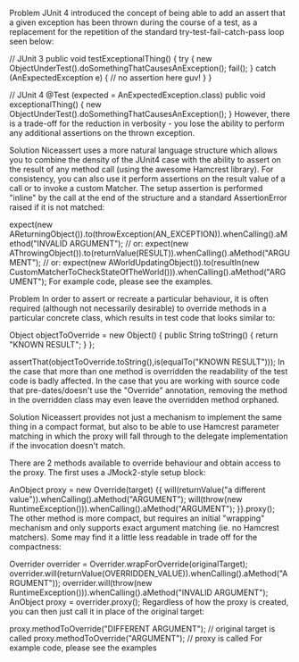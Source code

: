 Problem
JUnit 4 introduced the concept of being able to add an assert that a given exception has been thrown during the course of a test, as a replacement for the repetition of the standard try-test-fail-catch-pass loop seen below:

// JUnit 3
public void testExceptionalThing() { 
    try {
        new ObjectUnderTest().doSomethingThatCausesAnException();
        fail();
    } catch (AnExpectedException e) {
        // no assertion here guv!
    }
}

// JUnit 4
@Test (expected = AnExpectedException.class)
public void exceptionalThing() { 
    new ObjectUnderTest().doSomethingThatCausesAnException();
}
However, there is a trade-off for the reduction in verbosity - you lose the ability to perform any additional assertions on the thrown exception.

Solution
Niceassert uses a more natural language structure which allows you to combine the density of the JUnit4 case with the ability to assert on the result of any method call (using the awesome Hamcrest library). For consistency, you can also use it perform assertions on the result value of a call or to invoke a custom Matcher. The setup assertion is performed "inline" by the call at the end of the structure and a standard AssertionError raised if it is not matched:

expect(new AReturningObject()).to(throwException(AN_EXCEPTION)).whenCalling().aMethod("INVALID ARGUMENT");
// or:
expect(new AThrowingObject()).to(returnValue(RESULT)).whenCalling().aMethod("ARGUMENT");
// or:
expect(new AWorldUpdatingObject()).to(resultIn(new CustomMatcherToCheckStateOfTheWorld())).whenCalling().aMethod("ARGUMENT");
For example code, please see the examples.

Problem
In order to assert or recreate a particular behaviour, it is often required (although not necessarily desirable) to override methods in a particular concrete class, which results in test code that looks similar to:

Object objectToOverride = new Object() {
    public String toString() {
        return "KNOWN RESULT";
    }
};

assertThat(objectToOverride.toString(),is(equalTo("KNOWN RESULT")));
In the case that more than one method is overridden the readability of the test code is badly affected. In the case that you are working with source code that pre-dates/doesn't use the "Override" annotation, removing the method in the overridden class may even leave the overridden method orphaned.

Solution
Niceassert provides not just a mechanism to implement the same thing in a compact format, but also to be able to use Hamcrest parameter matching in which the proxy will fall through to the delegate implementation if the invocation doesn't match.

There are 2 methods available to override behaviour and obtain access to the proxy. The first uses a JMock2-style setup block:

AnObject proxy = new Override<AnObject>(target) {{
    will(returnValue("a different value")).whenCalling().aMethod("ARGUMENT");
    will(throw(new RuntimeException())).whenCalling().aMethod("ARGUMENT");
}}.proxy();
The other method is more compact, but requires an initial "wrapping" mechanism and only supports exact argument matching (ie. no Hamcrest matchers). Some may find it a little less readable in trade off for the compactness:

Overrider<AnObject> overrider = Overrider.wrapForOverride(originalTarget);
overrider.will(returnValue(OVERRIDDEN_VALUE)).whenCalling().aMethod("ARGUMENT"));
overrider.will(throw(new RuntimeException())).whenCalling().aMethod("INVALID ARGUMENT");
AnObject proxy = overrider.proxy();
Regardless of how the proxy is created, you can then just call it in place of the original target:

proxy.methodToOverride("DIFFERENT ARGUMENT"); // original target is called
proxy.methodToOverride("ARGUMENT");           // proxy is called
For example code, please see the examples


